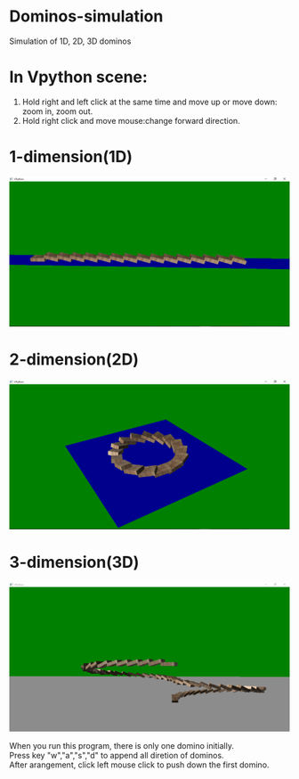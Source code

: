 # Dominos-simulation
Simulation of 1D, 2D, 3D dominos

# In Vpython scene:  
1. Hold right and left click at the same time and move up or move down: zoom in, zoom out.  
2. Hold right click and move mouse:change forward direction.

# 1-dimension(1D)  
![alt tag](https://github.com/deeperlearner/Dominos-simulation/blob/master/img/1D.png)
# 2-dimension(2D)  
![alt tag](https://github.com/deeperlearner/Dominos-simulation/blob/master/img/2D.png)
# 3-dimension(3D)  
![alt tag](https://github.com/deeperlearner/Dominos-simulation/blob/master/img/3D.png)

When you run this program, there is only one domino initially.  
Press key "w","a","s","d" to append all diretion of dominos.  
After arangement, click left mouse click to push down the first domino.
